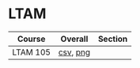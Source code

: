 # LTAM

| Course | Overall | Section |
| ------ | ------- | ------- |
| LTAM 105 | [csv](https://github.com/UCSD-Historical-Enrollment-Data/2024Spring/blob/main/overall/LTAM%20105.csv), [png](https://raw.githubusercontent.com/UCSD-Historical-Enrollment-Data/2024Spring/main/plot_overall/LTAM%20105.png) |  |
